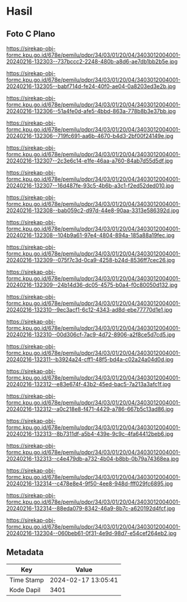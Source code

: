 # Hasil

## Foto C Plano

https://sirekap-obj-formc.kpu.go.id/678e/pemilu/pdpr/34/03/01/20/04/3403012004001-20240216-132303--737bccc2-2248-480b-a8d6-ae7db1bb2b5e.jpg

https://sirekap-obj-formc.kpu.go.id/678e/pemilu/pdpr/34/03/01/20/04/3403012004001-20240216-132305--babf714d-fe24-40f0-ae04-0a8203ed3e2b.jpg

https://sirekap-obj-formc.kpu.go.id/678e/pemilu/pdpr/34/03/01/20/04/3403012004001-20240216-132306--51a4fe0d-afe5-4bbd-863a-778b8b3e37bb.jpg

https://sirekap-obj-formc.kpu.go.id/678e/pemilu/pdpr/34/03/01/20/04/3403012004001-20240216-132306--719fc691-aa6b-4670-b4d3-2bf00f24149e.jpg

https://sirekap-obj-formc.kpu.go.id/678e/pemilu/pdpr/34/03/01/20/04/3403012004001-20240216-132307--2c3e6c14-e1fe-46aa-a760-84ab7d55d5df.jpg

https://sirekap-obj-formc.kpu.go.id/678e/pemilu/pdpr/34/03/01/20/04/3403012004001-20240216-132307--16d487fe-93c5-4b6b-a3c1-f2ed52ded010.jpg

https://sirekap-obj-formc.kpu.go.id/678e/pemilu/pdpr/34/03/01/20/04/3403012004001-20240216-132308--bab059c2-d97d-44e8-90aa-3313e586392d.jpg

https://sirekap-obj-formc.kpu.go.id/678e/pemilu/pdpr/34/03/01/20/04/3403012004001-20240216-132308--104b9a61-97e4-4804-894a-185a88a19fec.jpg

https://sirekap-obj-formc.kpu.go.id/678e/pemilu/pdpr/34/03/01/20/04/3403012004001-20240216-132309--075f7c3d-0ca9-4258-b24d-8536ff7cec26.jpg

https://sirekap-obj-formc.kpu.go.id/678e/pemilu/pdpr/34/03/01/20/04/3403012004001-20240216-132309--24b14d36-dc05-4575-b0a4-f0c80050d132.jpg

https://sirekap-obj-formc.kpu.go.id/678e/pemilu/pdpr/34/03/01/20/04/3403012004001-20240216-132310--9ec3acf1-6c12-4343-ad8d-ebe77770d1e1.jpg

https://sirekap-obj-formc.kpu.go.id/678e/pemilu/pdpr/34/03/01/20/04/3403012004001-20240216-132310--00d306cf-7ac9-4d72-8906-a2f8ce5d7cd5.jpg

https://sirekap-obj-formc.kpu.go.id/678e/pemilu/pdpr/34/03/01/20/04/3403012004001-20240216-132311--b3924a24-cff1-48f5-bd4a-c02a24a04d0d.jpg

https://sirekap-obj-formc.kpu.go.id/678e/pemilu/pdpr/34/03/01/20/04/3403012004001-20240216-132312--e83e674f-43b2-45ed-bac5-7a213a3afc1f.jpg

https://sirekap-obj-formc.kpu.go.id/678e/pemilu/pdpr/34/03/01/20/04/3403012004001-20240216-132312--a0c218e8-f471-4429-a786-667b5c13ad86.jpg

https://sirekap-obj-formc.kpu.go.id/678e/pemilu/pdpr/34/03/01/20/04/3403012004001-20240216-132313--8b7311df-a5b4-439e-9c9c-4fa64412beb6.jpg

https://sirekap-obj-formc.kpu.go.id/678e/pemilu/pdpr/34/03/01/20/04/3403012004001-20240216-132313--c4e479db-a732-4b04-b8bb-0b79a74368ea.jpg

https://sirekap-obj-formc.kpu.go.id/678e/pemilu/pdpr/34/03/01/20/04/3403012004001-20240216-132314--c478e8e4-9f50-4ee8-948d-fff029fc6895.jpg

https://sirekap-obj-formc.kpu.go.id/678e/pemilu/pdpr/34/03/01/20/04/3403012004001-20240216-132314--88eda079-8342-46a9-8b7c-a620192d4fcf.jpg

https://sirekap-obj-formc.kpu.go.id/678e/pemilu/pdpr/34/03/01/20/04/3403012004001-20240216-132304--060beb61-0f31-4e9d-98d7-e54cef264eb2.jpg


## Metadata

| Key        | Value               |
| ---------- | ------------------- |
| Time Stamp | 2024-02-17 13:05:41 |
| Kode Dapil | 3401                |



